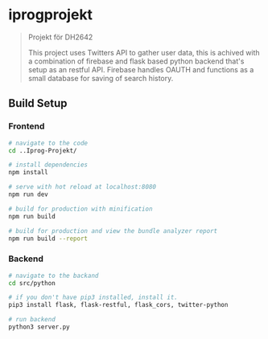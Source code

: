 # iprogprojekt

> Projekt för DH2642
>
> This project uses Twitters API to gather user data, this is achived with a combination of firebase and flask based python backend that's setup as an restful API. Firebase handles OAUTH and functions as a small database for saving of search history.

## Build Setup

### Frontend

``` bash
# navigate to the code
cd ..Iprog-Projekt/

# install dependencies
npm install

# serve with hot reload at localhost:8080
npm run dev

# build for production with minification
npm run build

# build for production and view the bundle analyzer report
npm run build --report
```

### Backend

```bash
# navigate to the backand
cd src/python

# if you don't have pip3 installed, install it. 
pip3 install flask, flask-restful, flask_cors, twitter-python

# run backend
python3 server.py
```
